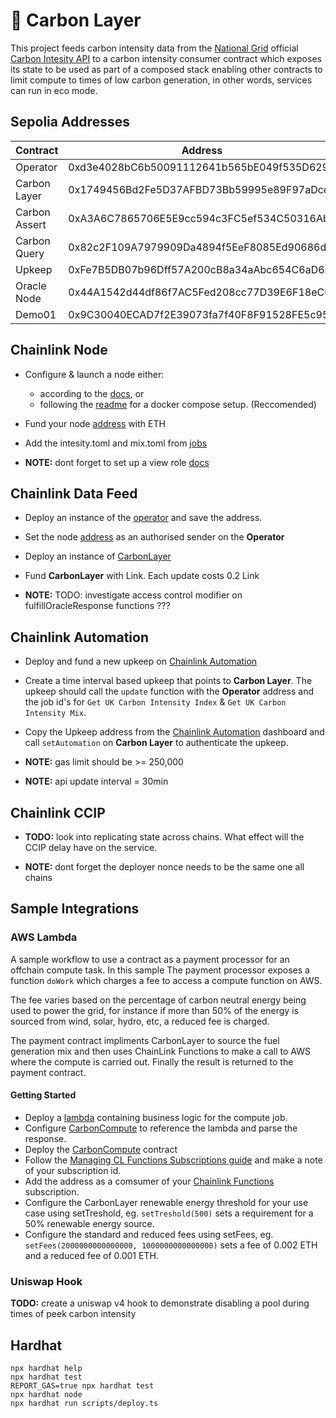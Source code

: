 # 🌱 Carbon Layer 

This project feeds carbon intensity data from the [National Grid](https://www.nationalgrid.com/uk) official [Carbon Intesity API](https://api.carbonintensity.org.uk/) to a carbon intensity consumer contract which exposes its state to be used as part of a composed stack enabling other contracts to limit compute to times of low carbon generation, in other words, services can run in eco mode.

## Sepolia Addresses
| Contract        | Address                                    |
|-----------------|------------------------------------------- |
| Operator        | 0xd3e4028bC6b50091112641b565bE049f535D6299 |
| Carbon Layer    | 0x1749456Bd2Fe5D37AFBD73Bb59995e89F97aDce4 |
| Carbon Assert   | 0xA3A6C7865706E5E9cc594c3FC5ef534C50316Ab5 |
| Carbon Query    | 0x82c2F109A7979909Da4894f5EeF8085Ed90686dd |
| Upkeep          | 0xFe7B5DB07b96Dff57A200cB8a34aAbc654C6aD66 |
| Oracle Node     | 0x44A1542d44df86f7AC5Fed208cc77D39E6F18eC0 |
| Demo01          | 0x9C30040ECAD7f2E39073fa7f40F8F91528FE5c95 |


## Chainlink Node

* Configure & launch a node either:
  * according to the [docs](https://docs.chain.link/chainlink-nodes/v1/running-a-chainlink-node), or
  * following the [readme](./chainlink-node/README.md) for a docker compose setup. (Reccomended)   

* Fund your node [address](http://localhost:6688/keys) with ETH


* Add the intesity.toml and mix.toml from [jobs](./chainlink-node/jobs/) 

* **NOTE:** dont forget to set up a view role [docs](https://docs.chain.link/chainlink-nodes/v1/roles-and-access)

## Chainlink Data Feed

* Deploy an instance of the [operator](./contracts/Operator.sol) and save the address.

* Set the node [address](http://localhost:6688/keys) as an authorised sender on the **Operator**

* Deploy an instance of [CarbonLayer](./contracts/CarbonLayer.sol)

* Fund **CarbonLayer** with Link. Each update costs 0.2 Link 

* **NOTE:** TODO: investigate access control modifier on fulfillOracleResponse functions ???

## Chainlink Automation

* Deploy and fund a new upkeep on [Chainlink Automation](https://automation.chain.link/) 

* Create a time interval based upkeep that points to **Carbon Layer**. The upkeep should call the `update` function with the **Operator** address and the job id's for `Get UK Carbon Intensity Index` & `Get UK Carbon Intensity Mix`. 

* Copy the Upkeep address from the [Chainlink Automation](https://automation.chain.link/) dashboard and call `setAutomation` on **Carbon Layer** to authenticate the upkeep.


* **NOTE:** gas limit should be >= 250,000
* **NOTE:** api update interval = 30min 

## Chainlink CCIP

* **TODO:** look into replicating state across chains. What effect will the CCIP delay have on the service.

* **NOTE:** dont forget the deployer nonce needs to be the same one all chains

## Sample Integrations

### AWS Lambda 
A sample workflow to use a contract as a payment processor for an offchain compute task. In this sample The payment processor exposes a function `doWork` which charges a fee to access a compute function on AWS. 

The fee varies based on the percentage of carbon neutral energy being used to power the grid, for instance if more than 50% of the energy is sourced from wind, solar, hydro, etc, a reduced fee is charged.

The payment contract impliments CarbonLayer to source the fuel generation mix and then uses ChainLink Functions to make a call to AWS where the compute is carried out. Finally the result is returned to the  payment contract.

#### Getting Started
* Deploy a [lambda](examples/carbonCompute/simpleLambda.js) containing business logic for the compute job.
* Configure [CarbonCompute](examples/carbonCompute/CarbonCompute.sol) to reference the lambda and parse the response.
* Deploy the [CarbonCompute](examples/carbonCompute/CarbonCompute.sol) contract
* Follow the [Managing CL Functions Subscriptions guide](https://docs.chain.link/chainlink-functions/resources/subscriptions#create-a-subscriptio) and make a note of your subscription id. 
* Add the address as a comsumer of your [Chainlink Functions](https://functions.chain.link/) subscription.
* Configure the CarbonLayer renewable energy threshold for your use case using setTreshold, eg. `setTreshold(500)` sets a requirement for a 50% renewable energy source.
* Configure the standard and reduced fees using setFees, eg. `setFees(2000000000000000, 1000000000000000)` sets a fee of 0.002 ETH and a reduced fee of 0.001 ETH.

### Uniswap Hook
**TODO:** create a uniswap v4 hook to demonstrate disabling a pool during times of peek carbon intensity

## Hardhat

```shell
npx hardhat help
npx hardhat test
REPORT_GAS=true npx hardhat test
npx hardhat node
npx hardhat run scripts/deploy.ts
```
